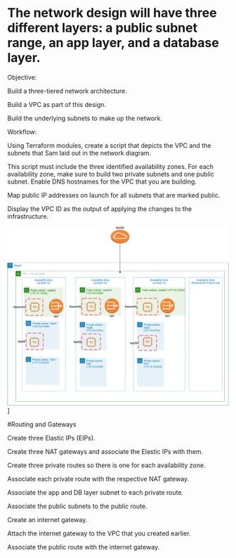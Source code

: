 # The network design will have three different layers: a public subnet range, an app layer, and a database layer.

Objective:

Build a three-tiered network architecture.

Build a VPC as part of this design.

Build the underlying subnets to make up the network.

Workflow:

Using Terraform modules, create a script that depicts the VPC and the subnets that Sam laid out in the network diagram.

This script must include the three identified availability zones.
For each availability zone, make sure to build two private subnets and one public subnet.
Enable DNS hostnames for the VPC that you are building.

Map public IP addresses on launch for all subnets that are marked public.

Display the VPC ID as the output of applying the changes to the infrastructure.

![alt text](https://github.com/ponnamnagesh/Koffeluvaws/blob/master/networklayout.png)]


#Routing and Gateways

Create three Elastic IPs (EIPs).

Create three NAT gateways and associate the Elastic IPs with them.

Create three private routes so there is one for each availability zone.

Associate each private route with the respective NAT gateway.

Associate the app and DB layer subnet to each private route.

Associate the public subnets to the public route.

Create an internet gateway.

Attach the internet gateway to the VPC that you created earlier.

Associate the public route with the internet gateway.

